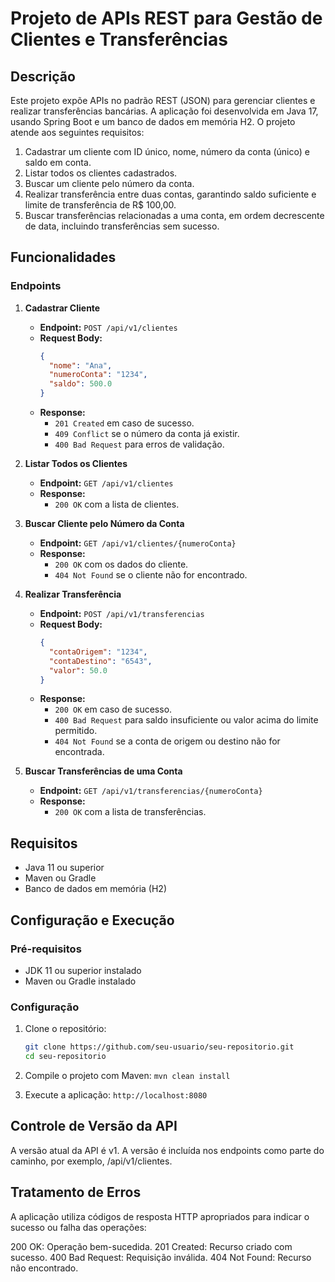 # Projeto de APIs REST para Gestão de Clientes e Transferências

## Descrição

Este projeto expõe APIs no padrão REST (JSON) para gerenciar clientes e realizar transferências bancárias. A aplicação foi desenvolvida em Java 17, usando Spring Boot e um banco de dados em memória H2. O projeto atende aos seguintes requisitos:

1. Cadastrar um cliente com ID único, nome, número da conta (único) e saldo em conta.
2. Listar todos os clientes cadastrados.
3. Buscar um cliente pelo número da conta.
4. Realizar transferência entre duas contas, garantindo saldo suficiente e limite de transferência de R$ 100,00.
5. Buscar transferências relacionadas a uma conta, em ordem decrescente de data, incluindo transferências sem sucesso.

## Funcionalidades

### Endpoints

1. **Cadastrar Cliente**

   - **Endpoint:** `POST /api/v1/clientes`
   - **Request Body:**
     ```json
     {
       "nome": "Ana",
       "numeroConta": "1234",
       "saldo": 500.0
     }
     ```
   - **Response:**
     - `201 Created` em caso de sucesso.
     - `409 Conflict` se o número da conta já existir.
     - `400 Bad Request` para erros de validação.

2. **Listar Todos os Clientes**

   - **Endpoint:** `GET /api/v1/clientes`
   - **Response:**
     - `200 OK` com a lista de clientes.

3. **Buscar Cliente pelo Número da Conta**

   - **Endpoint:** `GET /api/v1/clientes/{numeroConta}`
   - **Response:**
     - `200 OK` com os dados do cliente.
     - `404 Not Found` se o cliente não for encontrado.

4. **Realizar Transferência**

   - **Endpoint:** `POST /api/v1/transferencias`
   - **Request Body:**
     ```json
     {
       "contaOrigem": "1234",
       "contaDestino": "6543",
       "valor": 50.0
     }
     ```
   - **Response:**
     - `200 OK` em caso de sucesso.
     - `400 Bad Request` para saldo insuficiente ou valor acima do limite permitido.
     - `404 Not Found` se a conta de origem ou destino não for encontrada.

5. **Buscar Transferências de uma Conta**

   - **Endpoint:** `GET /api/v1/transferencias/{numeroConta}`
   - **Response:**
     - `200 OK` com a lista de transferências.

## Requisitos

- Java 11 ou superior
- Maven ou Gradle
- Banco de dados em memória (H2)

## Configuração e Execução

### Pré-requisitos

- JDK 11 ou superior instalado
- Maven ou Gradle instalado

### Configuração

1. Clone o repositório:
   ```sh
   git clone https://github.com/seu-usuario/seu-repositorio.git
   cd seu-repositorio

2. Compile o projeto com Maven:
  `mvn clean install`

3. Execute a aplicação:
  `http://localhost:8080`

## Controle de Versão da API
A versão atual da API é v1. A versão é incluída nos endpoints como parte do caminho, por exemplo, /api/v1/clientes.

## Tratamento de Erros
A aplicação utiliza códigos de resposta HTTP apropriados para indicar o sucesso ou falha das operações:

200 OK: Operação bem-sucedida.
201 Created: Recurso criado com sucesso.
400 Bad Request: Requisição inválida.
404 Not Found: Recurso não encontrado.

